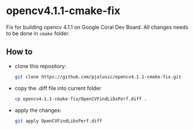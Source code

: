 # opencv4.1.1-cmake-fix

Fix for building opencv 4.1.1 on Google Coral Dev Board. All changes needs to be done in `cmake` folder.

## How to

- clone this repository: 
  ```bash
  git clone https://github.com/pjalusic/opencv4.1.1-cmake-fix.git
  ```
- copy the .diff file into current folder 
  ```bash
  cp opencv4.1.1-cmake-fix/OpenCVFindLibsPerf.diff .
  ```
- apply the changes:
  ```bash
  git apply OpenCVFindLibsPerf.diff
  ```
